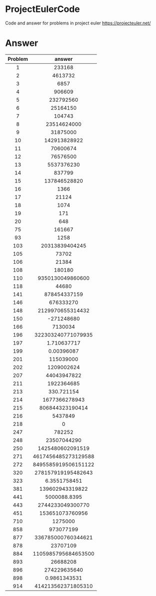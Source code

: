 # ProjectEulerCode
Code and answer for problems in project euler https://projecteuler.net/

# Answer

| Problem | answer |
|:---------:|:--------:|
|1|233168|
|2|4613732|
|3|6857|
|4|906609|
|5|232792560|
|6|25164150|
|7|104743|
|8|23514624000|
|9|31875000|
|10|142913828922|
|11|70600674|
|12|76576500|
|13|5537376230|
|14|837799|
|15|137846528820|
|16|1366|
|17|21124|
|18|1074|
|19|171|
|20|648|
|75|161667|
|93|1258|
|103|20313839404245|
|105|73702|
|106|21384|
|108|180180|
|110|9350130049860600|
|118|44680|
|141|878454337159|
|146|676333270|
|148| 2129970655314432|
|150|-271248680|
|166|7130034|
|196|322303240771079935|
|197|1.710637717|
|199|0.00396087|
|201|115039000|
|202|1209002624|
|207|44043947822|
|211|1922364685|
|213|330.721154|
|214|1677366278943|
|215|806844323190414|
|216|5437849|
|218|0|
|247|782252|
|248|23507044290|
|250|1425480602091519|
|271|4617456485273129588|
|272|8495585919506151122|
|320|278157919195482643|
|323|6.3551758451|
|381|139602943319822|
|441|5000088.8395|
|443|2744233049300770|
|451|153651073760956|
|710|1275000|
|858|973077199|
|877|336785000760344621|
|878|23707109|
|884|1105985795684653500|
|893|26688208|
|896|274229635640|
|898|0.9861343531|
|914|414213562371805310|